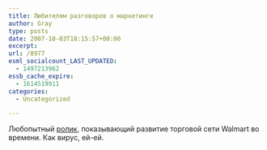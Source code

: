 ```yaml
---
title: Любителям разговоров о маркетинге
author: Gray
type: posts
date: 2007-10-03T18:15:57+00:00
excerpt:
url: /8977
esml_socialcount_LAST_UPDATED:
  - 1497213962
essb_cache_expire:
  - 1614519911
categories:
  - Uncategorized

---
```








Любопытный <a href="http://link.brightcove.com/services/link/bcpid452319854/bctid1213999007" target="_blank">ролик</a>, показывающий развитие торговой сети Walmart во времени. Как вирус, ей-ей.